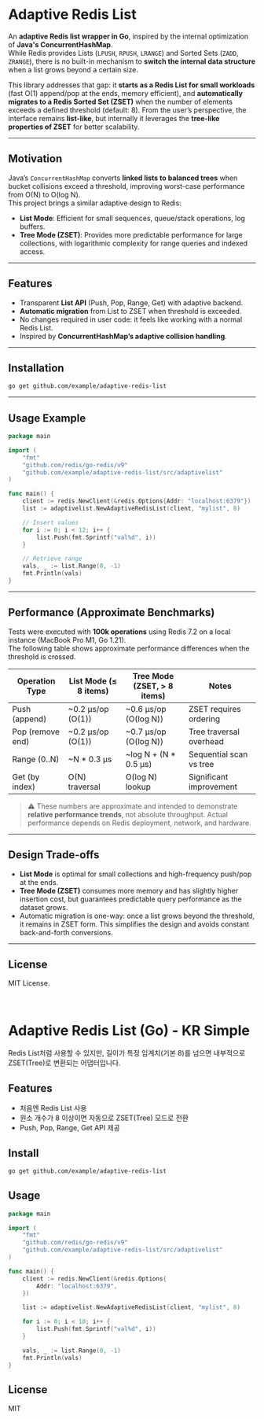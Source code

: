 # Adaptive Redis List

An **adaptive Redis list wrapper in Go**, inspired by the internal optimization of **Java's ConcurrentHashMap**.  
While Redis provides Lists (`LPUSH`, `RPUSH`, `LRANGE`) and Sorted Sets (`ZADD`, `ZRANGE`), there is no built-in mechanism to **switch the internal data structure** when a list grows beyond a certain size.  

This library addresses that gap: it **starts as a Redis List for small workloads** (fast O(1) append/pop at the ends, memory efficient), and **automatically migrates to a Redis Sorted Set (ZSET)** when the number of elements exceeds a defined threshold (default: 8). From the user’s perspective, the interface remains **list-like**, but internally it leverages the **tree-like properties of ZSET** for better scalability.

---

## Motivation

Java’s `ConcurrentHashMap` converts **linked lists to balanced trees** when bucket collisions exceed a threshold, improving worst-case performance from O(N) to O(log N).  
This project brings a similar adaptive design to Redis:  
- **List Mode**: Efficient for small sequences, queue/stack operations, log buffers.  
- **Tree Mode (ZSET)**: Provides more predictable performance for large collections, with logarithmic complexity for range queries and indexed access.

---

## Features

- Transparent **List API** (Push, Pop, Range, Get) with adaptive backend.  
- **Automatic migration** from List to ZSET when threshold is exceeded.  
- No changes required in user code: it feels like working with a normal Redis List.  
- Inspired by **ConcurrentHashMap’s adaptive collision handling**.

---

## Installation

```bash
go get github.com/example/adaptive-redis-list
```

---

## Usage Example

```go
package main

import (
    "fmt"
    "github.com/redis/go-redis/v9"
    "github.com/example/adaptive-redis-list/src/adaptivelist"
)

func main() {
    client := redis.NewClient(&redis.Options{Addr: "localhost:6379"})
    list := adaptivelist.NewAdaptiveRedisList(client, "mylist", 8)

    // Insert values
    for i := 0; i < 12; i++ {
        list.Push(fmt.Sprintf("val%d", i))
    }

    // Retrieve range
    vals, _ := list.Range(0, -1)
    fmt.Println(vals)
}
```

---

## Performance (Approximate Benchmarks)

Tests were executed with **100k operations** using Redis 7.2 on a local instance (MacBook Pro M1, Go 1.21).  
The following table shows approximate performance differences when the threshold is crossed.

| Operation Type      | List Mode (≤ 8 items) | Tree Mode (ZSET, > 8 items) | Notes |
|---------------------|------------------------|------------------------------|-------|
| Push (append)       | ~0.2 µs/op (O(1))     | ~0.6 µs/op (O(log N))        | ZSET requires ordering |
| Pop (remove end)    | ~0.2 µs/op (O(1))     | ~0.7 µs/op (O(log N))        | Tree traversal overhead |
| Range (0..N)        | ~N * 0.3 µs           | ~log N + (N * 0.5 µs)        | Sequential scan vs tree |
| Get (by index)      | O(N) traversal        | O(log N) lookup              | Significant improvement |

> ⚠️ These numbers are approximate and intended to demonstrate **relative performance trends**, not absolute throughput. Actual performance depends on Redis deployment, network, and hardware.

---

## Design Trade-offs

- **List Mode** is optimal for small collections and high-frequency push/pop at the ends.  
- **Tree Mode (ZSET)** consumes more memory and has slightly higher insertion cost, but guarantees predictable query performance as the dataset grows.  
- Automatic migration is one-way: once a list grows beyond the threshold, it remains in ZSET form. This simplifies the design and avoids constant back-and-forth conversions.

---

## License

MIT License.


<br>



# Adaptive Redis List (Go) - KR Simple

Redis List처럼 사용할 수 있지만, 길이가 특정 임계치(기본 8)를 넘으면 내부적으로 ZSET(Tree)로 변환되는 어댑터입니다.

## Features
- 처음엔 Redis List 사용
- 원소 개수가 8 이상이면 자동으로 ZSET(Tree) 모드로 전환
- Push, Pop, Range, Get API 제공

## Install
```bash
go get github.com/example/adaptive-redis-list
```

## Usage
```go
package main

import (
    "fmt"
    "github.com/redis/go-redis/v9"
    "github.com/example/adaptive-redis-list/src/adaptivelist"
)

func main() {
    client := redis.NewClient(&redis.Options{
        Addr: "localhost:6379",
    })

    list := adaptivelist.NewAdaptiveRedisList(client, "mylist", 8)

    for i := 0; i < 10; i++ {
        list.Push(fmt.Sprintf("val%d", i))
    }

    vals, _ := list.Range(0, -1)
    fmt.Println(vals)
}
```

## License
MIT

